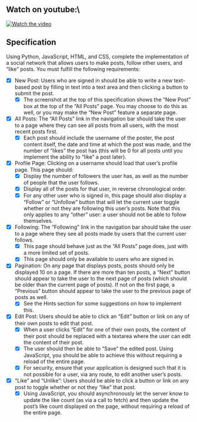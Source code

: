 ## Watch on youtube:\
[![Watch the video](https://img.youtube.com/vi/QOmI5xZVo0c/hqdefault.jpg)](https://www.youtube.com/embed/QOmI5xZVo0c)

## Specification

Using Python, JavaScript, HTML, and CSS, complete the implementation of a social network that allows users to make posts, follow other users, and “like” posts. You must fulfill the following requirements:

- [x] New Post: Users who are signed in should be able to write a new text-based post by filling in text into a text area and then clicking a button to submit the post.
    - [x] The screenshot at the top of this specification shows the “New Post” box at the top of the “All Posts” page. You may choose to do this as well, or you may make the “New Post” feature a separate page.

- [x] All Posts: The “All Posts” link in the navigation bar should take the user to a page where they can see all posts from all users, with the most recent posts first.
    - [x] Each post should include the username of the poster, the post content itself, the date and time at which the post was made, and the number of “likes” the post has (this will be 0 for all posts until you implement the ability to “like” a post later).

- [x] Profile Page: Clicking on a username should load that user’s profile page. This page should:
    - [x] Display the number of followers the user has, as well as the number of people that the user follows.
    - [x] Display all of the posts for that user, in reverse chronological order.
    - [x] For any other user who is signed in, this page should also display a “Follow” or “Unfollow” button that will let the current user toggle whether or not they are following this user’s posts. Note that this only applies to any “other” user: a user should not be able to follow themselves.

- [x] Following: The “Following” link in the navigation bar should take the user to a page where they see all posts made by users that the current user follows.
    - [x] This page should behave just as the “All Posts” page does, just with a more limited set of posts.
    - [x] This page should only be available to users who are signed in.

- [x] Pagination: On any page that displays posts, posts should only be displayed 10 on a page. If there are more than ten posts, a “Next” button should appear to take the user to the next page of posts (which should be older than the current page of posts). If not on the first page, a “Previous” button should appear to take the user to the previous page of posts as well.
    - [x] See the Hints section for some suggestions on how to implement this.

- [x] Edit Post: Users should be able to click an “Edit” button or link on any of their own posts to edit that post.
    - [x] When a user clicks “Edit” for one of their own posts, the content of their post should be replaced with a textarea where the user can edit the content of their post.
    - [x] The user should then be able to “Save” the edited post. Using JavaScript, you should be able to achieve this without requiring a reload of the entire page.
    - [x] For security, ensure that your application is designed such that it is not possible for a user, via any route, to edit another user’s posts.
    
- [x] “Like” and “Unlike”: Users should be able to click a button or link on any post to toggle whether or not they “like” that post.
    - [x] Using JavaScript, you should asynchronously let the server know to update the like count (as via a call to fetch) and then update the post’s like count displayed on the page, without requiring a reload of the entire page.
